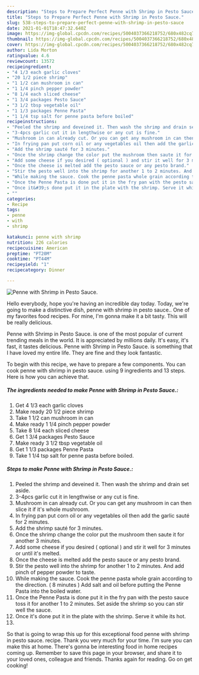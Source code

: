 ```yaml
---
description: "Steps to Prepare Perfect Penne with Shrimp in Pesto Sauce."
title: "Steps to Prepare Perfect Penne with Shrimp in Pesto Sauce."
slug: 538-steps-to-prepare-perfect-penne-with-shrimp-in-pesto-sauce
date: 2021-01-01T18:47:32.640Z
image: https://img-global.cpcdn.com/recipes/5004037366218752/680x482cq70/penne-with-shrimp-in-pesto-sauce-recipe-main-photo.jpg
thumbnail: https://img-global.cpcdn.com/recipes/5004037366218752/680x482cq70/penne-with-shrimp-in-pesto-sauce-recipe-main-photo.jpg
cover: https://img-global.cpcdn.com/recipes/5004037366218752/680x482cq70/penne-with-shrimp-in-pesto-sauce-recipe-main-photo.jpg
author: Lida Morton
ratingvalue: 4.6
reviewcount: 13572
recipeingredient:
- "4 1/3 each garlic cloves"
- "20 1/2 piece shrimp"
- "1 1/2 can mushroom in can"
- "1 1/4 pinch pepper powder"
- "8 1/4 each sliced cheese"
- "1 3/4 packages Pesto Sauce"
- "3 1/2 tbsp vegetable oil"
- "1 1/3 packages Penne Pasta"
- "1 1/4 tsp salt for penne pasta before boiled"
recipeinstructions:
- "Peeled the shrimp and deveined it. Then wash the shrimp and drain set aside."
- "3-4pcs garlic cut it in lengthwise or any cut is fine."
- "Mushroom in can already cut. Or you can get any mushroom in can then slice it if it&#39;s whole mushroom."
- "In frying pan put corn oil or any vegetables oil then add the garlic sauté for 2 minutes."
- "Add the shrimp sauté for 3 minutes."
- "Once the shrimp change the color put the mushroom then saute it for another 3 minutes."
- "Add some cheese if you desired ( optional ) and stir it well for 3 minutes or until it&#39;s melted."
- "Once the cheese is melted add the pesto sauce or any pesto brand."
- "Stir the pesto well into the shrimp for another 1 to 2 minutes. And add pinch of pepper powder to taste."
- "While making the sauce. Cook the penne pasta whole grain according to the direction. ( 8 minutes ) Add salt and oil before putting the Penne Pasta into the boiled water."
- "Once the Penne Pasta is done put it in the fry pan with the pesto sauce toss it for another 1 to 2 minutes. Set aside the shrimp so you can stir well the sauce."
- "Once it&#39;s done put it in the plate with the shrimp. Serve it while its hot."
- ""
categories:
- Recipe
tags:
- penne
- with
- shrimp

katakunci: penne with shrimp 
nutrition: 226 calories
recipecuisine: American
preptime: "PT20M"
cooktime: "PT44M"
recipeyield: "1"
recipecategory: Dinner

---
```



![Penne with Shrimp in Pesto Sauce.](https://img-global.cpcdn.com/recipes/5004037366218752/680x482cq70/penne-with-shrimp-in-pesto-sauce-recipe-main-photo.jpg)

Hello everybody, hope you're having an incredible day today. Today, we're going to make a distinctive dish, penne with shrimp in pesto sauce.. One of my favorites food recipes. For mine, I'm gonna make it a bit tasty. This will be really delicious.



Penne with Shrimp in Pesto Sauce. is one of the most popular of current trending meals in the world. It is appreciated by millions daily. It's easy, it's fast, it tastes delicious. Penne with Shrimp in Pesto Sauce. is something that I have loved my entire life. They are fine and they look fantastic.


To begin with this recipe, we have to prepare a few components. You can cook penne with shrimp in pesto sauce. using 9 ingredients and 13 steps. Here is how you can achieve that.

<!--inarticleads1-->

##### The ingredients needed to make Penne with Shrimp in Pesto Sauce.:

1. Get 4 1/3 each garlic cloves
1. Make ready 20 1/2 piece shrimp
1. Take 1 1/2 can mushroom in can
1. Make ready 1 1/4 pinch pepper powder
1. Take 8 1/4 each sliced cheese
1. Get 1 3/4 packages Pesto Sauce
1. Make ready 3 1/2 tbsp vegetable oil
1. Get 1 1/3 packages Penne Pasta
1. Take 1 1/4 tsp salt for penne pasta before boiled.




<!--inarticleads2-->

##### Steps to make Penne with Shrimp in Pesto Sauce.:

1. Peeled the shrimp and deveined it. Then wash the shrimp and drain set aside.
1. 3-4pcs garlic cut it in lengthwise or any cut is fine.
1. Mushroom in can already cut. Or you can get any mushroom in can then slice it if it&#39;s whole mushroom.
1. In frying pan put corn oil or any vegetables oil then add the garlic sauté for 2 minutes.
1. Add the shrimp sauté for 3 minutes.
1. Once the shrimp change the color put the mushroom then saute it for another 3 minutes.
1. Add some cheese if you desired ( optional ) and stir it well for 3 minutes or until it&#39;s melted.
1. Once the cheese is melted add the pesto sauce or any pesto brand.
1. Stir the pesto well into the shrimp for another 1 to 2 minutes. And add pinch of pepper powder to taste.
1. While making the sauce. Cook the penne pasta whole grain according to the direction. ( 8 minutes ) Add salt and oil before putting the Penne Pasta into the boiled water.
1. Once the Penne Pasta is done put it in the fry pan with the pesto sauce toss it for another 1 to 2 minutes. Set aside the shrimp so you can stir well the sauce.
1. Once it&#39;s done put it in the plate with the shrimp. Serve it while its hot.
1. 




So that is going to wrap this up for this exceptional food penne with shrimp in pesto sauce. recipe. Thank you very much for your time. I'm sure you can make this at home. There's gonna be interesting food in home recipes coming up. Remember to save this page in your browser, and share it to your loved ones, colleague and friends. Thanks again for reading. Go on get cooking!
